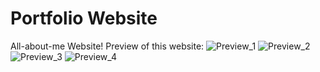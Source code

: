 # Portfolio Website
All-about-me Website!
Preview of this website:
![Preview_1](image/previews/preview_1.png) 
![Preview_2](image/previews/preview_2.png) 
![Preview_3](image/previews/preview_3.png) 
![Preview_4](image/previews/preview_4.png) 


